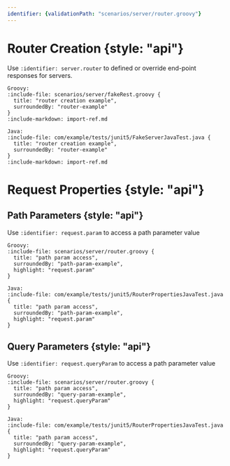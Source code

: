 ```yaml
---
identifier: {validationPath: "scenarios/server/router.groovy"}
---
```


# Router Creation {style: "api"}

Use `:identifier: server.router` to defined or override end-point responses for servers.

```tabs
Groovy:
:include-file: scenarios/server/fakeRest.groovy {
  title: "router creation example",
  surroundedBy: "router-example"
}
:include-markdown: import-ref.md

Java:
:include-file: com/example/tests/junit5/FakeServerJavaTest.java {
  title: "router creation example",
  surroundedBy: "router-example"
}
:include-markdown: import-ref.md
```

# Request Properties {style: "api"}

## Path Parameters {style: "api"}

Use `:identifier: request.param` to access a path parameter value

```tabs
Groovy:
:include-file: scenarios/server/router.groovy {
  title: "path param access",
  surroundedBy: "path-param-example", 
  highlight: "request.param"
}

Java:
:include-file: com/example/tests/junit5/RouterPropertiesJavaTest.java {
  title: "path param access",
  surroundedBy: "path-param-example", 
  highlight: "request.param"
}
```

## Query Parameters {style: "api"}

Use `:identifier: request.queryParam` to access a path parameter value

```tabs
Groovy:
:include-file: scenarios/server/router.groovy {
  title: "path param access",
  surroundedBy: "query-param-example", 
  highlight: "request.queryParam"
}

Java:
:include-file: com/example/tests/junit5/RouterPropertiesJavaTest.java {
  title: "path param access",
  surroundedBy: "query-param-example", 
  highlight: "request.queryParam"
}
```
